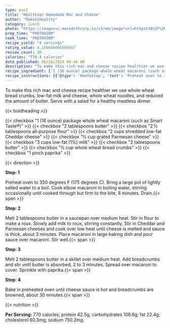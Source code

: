 ```yaml
---
type: post
title: "Healthier Homemade Mac and Cheese"
author: "MakeItHealthy"
category: lunch
photo: "https://imagesvc.meredithcorp.io/v3/mm/image?url=https%3A%2F%2Fimages.media-allrecipes.com%2Fuserphotos%2F4306837.jpg"
prep_time: "P0DT0H20M"
cook_time: "P0DT0H30M"
recipe_yield: "4 servings"
rating_value: 4.166666666666667
review_count: 30
calories: "770.4 calories"
date_published: 06/26/2019 08:46 AM
description: "To make this rich mac and cheese recipe healthier we use whole wheat bread crumbs, low-fat milk and cheese, whole wheat noodles, and reduced the amount of butter. Serve with a salad for a healthy meatless dinner."
recipe_ingredient: ['1 (16 ounce) package whole wheat macaroni (such as Smart Taste®)', '2 tablespoons butter', '2\u2009½ tablespoons all-purpose flour', '2 cups shredded low-fat Cheddar cheese', '½ cup grated Parmesan cheese', '3 cups low-fat (1%) milk', '2 tablespoons butter', '½ cup whole wheat bread crumbs', '1 pinch paprika']
recipe_instructions: [{'@type': 'HowToStep', 'text': 'Preheat oven to 350 degrees F (175 degrees C). Bring a large pot of lightly salted water to a boil. Cook elbow macaroni in boiling water, stirring occasionally until cooked through but firm to the bite, 8 minutes. Drain.\n'}, {'@type': 'HowToStep', 'text': 'Melt 2 tablespoons butter in a saucepan over medium heat. Stir in flour to make a roux. Slowly add milk to roux, stirring constantly. Stir in Cheddar and Parmesan cheeses and cook over low heat until cheese is melted and sauce is thick, about 3 minutes. Place macaroni in large baking dish and pour sauce over macaroni. Stir well.\n'}, {'@type': 'HowToStep', 'text': 'Melt 2 tablespoons butter in a skillet over medium heat. Add breadcrumbs and stir until butter is absorbed, 2 to 3  minutes. Spread over macaroni to cover. Sprinkle with paprika.\n'}, {'@type': 'HowToStep', 'text': 'Bake in preheated oven until cheese sauce is hot and breadcrumbs are browned, about 30 minutes.\n'}]
---
```


To make this rich mac and cheese recipe healthier we use whole wheat bread crumbs, low-fat milk and cheese, whole wheat noodles, and reduced the amount of butter. Serve with a salad for a healthy meatless dinner. 

{{< boldheading >}}

{{< checkbox "1 (16 ounce) package whole wheat macaroni (such as Smart Taste®)" >}}
{{< checkbox "2 tablespoons butter" >}}
{{< checkbox "2 ½ tablespoons all-purpose flour" >}}
{{< checkbox "2 cups shredded low-fat Cheddar cheese" >}}
{{< checkbox "½ cup grated Parmesan cheese" >}}
{{< checkbox "3 cups low-fat (1%) milk" >}}
{{< checkbox "2 tablespoons butter" >}}
{{< checkbox "½ cup whole wheat bread crumbs" >}}
{{< checkbox "1 pinch paprika" >}}


{{< direction >}}

**Step: 1**

Preheat oven to 350 degrees F (175 degrees C). Bring a large pot of lightly salted water to a boil. Cook elbow macaroni in boiling water, stirring occasionally until cooked through but firm to the bite, 8 minutes. Drain.{{< span >}}

**Step: 2**

Melt 2 tablespoons butter in a saucepan over medium heat. Stir in flour to make a roux. Slowly add milk to roux, stirring constantly. Stir in Cheddar and Parmesan cheeses and cook over low heat until cheese is melted and sauce is thick, about 3 minutes. Place macaroni in large baking dish and pour sauce over macaroni. Stir well.{{< span >}}

**Step: 3**

Melt 2 tablespoons butter in a skillet over medium heat. Add breadcrumbs and stir until butter is absorbed, 2 to 3  minutes. Spread over macaroni to cover. Sprinkle with paprika.{{< span >}}

**Step: 4**

Bake in preheated oven until cheese sauce is hot and breadcrumbs are browned, about 30 minutes.{{< span >}}

{{< nutrition >}}

**Per Serving:** 770 calories; protein 42.5g; carbohydrates 106.6g; fat 22.4g; cholesterol 60.3mg; sodium 750.2mg.